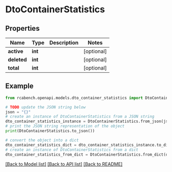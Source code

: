 # DtoContainerStatistics


## Properties

Name | Type | Description | Notes
------------ | ------------- | ------------- | -------------
**active** | **int** |  | [optional] 
**deleted** | **int** |  | [optional] 
**total** | **int** |  | [optional] 

## Example

```python
from rcabench.openapi.models.dto_container_statistics import DtoContainerStatistics

# TODO update the JSON string below
json = "{}"
# create an instance of DtoContainerStatistics from a JSON string
dto_container_statistics_instance = DtoContainerStatistics.from_json(json)
# print the JSON string representation of the object
print(DtoContainerStatistics.to_json())

# convert the object into a dict
dto_container_statistics_dict = dto_container_statistics_instance.to_dict()
# create an instance of DtoContainerStatistics from a dict
dto_container_statistics_from_dict = DtoContainerStatistics.from_dict(dto_container_statistics_dict)
```
[[Back to Model list]](../README.md#documentation-for-models) [[Back to API list]](../README.md#documentation-for-api-endpoints) [[Back to README]](../README.md)


